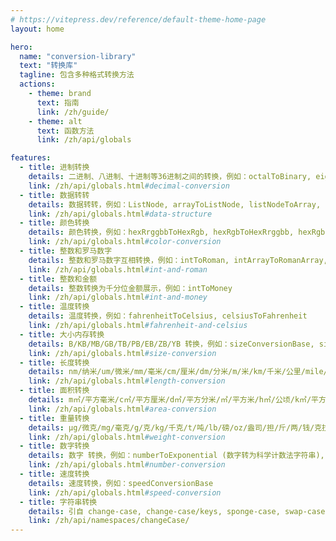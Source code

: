 ```yaml
---
# https://vitepress.dev/reference/default-theme-home-page
layout: home

hero:
  name: "conversion-library"
  text: "转换库"
  tagline: 包含多种格式转换方法
  actions:
    - theme: brand
      text: 指南
      link: /zh/guide/
    - theme: alt
      text: 函数方法
      link: /zh/api/globals

features:
  - title: 进制转换
    details: 二进制、八进制、十进制等36进制之间的转换，例如：octalToBinary, eightToTwo, binaryToOctal, twoToEight, decimalToBinary, tenToTwo, binaryToDecimal, twoToTen, decimalToOtherBase, tenToOther, otherBaseToDecimal, otherToTen
    link: /zh/api/globals.html#decimal-conversion
  - title: 数据转转
    details: 数据转转，例如：ListNode, arrayToListNode, listNodeToArray, combinationArrangement, elTableRowSpan, arrayToTree, treeToArray
    link: /zh/api/globals.html#data-structure
  - title: 颜色转换
    details: 颜色转换，例如：hexRrggbbToHexRgb, hexRgbToHexRrggbb, hexRgbsToRgbArray, hexRgbsToRgbObject, hexRgbsToRgb, rgbToRgbArray, rgbToRgbObject, rgbToHexRgbs
    link: /zh/api/globals.html#color-conversion
  - title: 整数和罗马数字
    details: 整数和罗马数字互相转换，例如：intToRoman, intArrayToRomanArray, romanToInt, romanArrayToIntArray
    link: /zh/api/globals.html#int-and-roman
  - title: 整数和金额
    details: 整数转换为千分位金额展示，例如：intToMoney
    link: /zh/api/globals.html#int-and-money
  - title: 温度转换
    details: 温度转换，例如：fahrenheitToCelsius, celsiusToFahrenheit
    link: /zh/api/globals.html#fahrenheit-and-celsius
  - title: 大小内存转换
    details: B/KB/MB/GB/TB/PB/EB/ZB/YB 转换，例如：sizeConversionBase, sizeConversionArray, sizeConversionString
    link: /zh/api/globals.html#size-conversion
  - title: 长度转换
    details: nm/纳米/um/微米/mm/毫米/cm/厘米/dm/分米/m/米/km/千米/公里/mile/英里/yd/码/ft/英尺/in/英寸/里/丈/尺/寸/分/n mile/海里 转换，例如：lengthConversionBase
    link: /zh/api/globals.html#length-conversion
  - title: 面积转换
    details: m㎡/平方毫米/c㎡/平方厘米/d㎡/平方分米/㎡/平方米/h㎡/公顷/k㎡/平方千米/sq.in/平方英寸/sq.ft/平方英尺/sq.yd/平方码/acre/英亩/sq.mi/平方英里/平方丈/平方尺/平方寸/亩/分 转换，例如：areaConversionBase
    link: /zh/api/globals.html#area-conversion
  - title: 重量转换
    details: μg/微克/mg/毫克/g/克/kg/千克/t/吨/lb/磅/oz/盎司/担/斤/两/钱/克拉 转换，例如：weightConversionBase
    link: /zh/api/globals.html#weight-conversion
  - title: 数字转换
    details: 数字 转换，例如：numberToExponential (数字转为科学计数法字符串), exponentialToNumber (科学计数法字符串转为数字)
    link: /zh/api/globals.html#number-conversion
  - title: 速度转换
    details: 速度转换，例如：speedConversionBase
    link: /zh/api/globals.html#speed-conversion
  - title: 字符串转换
    details: 引自 change-case, change-case/keys, sponge-case, swap-case, title-case
    link: /zh/api/namespaces/changeCase/
---
```


